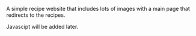 A simple recipe website that includes lots of images with a main page that redirects to the recipes.

Javascipt will be added later.

